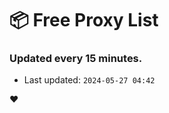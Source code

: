 # :package: Free Proxy List
### Updated every 15 minutes.

- Last updated: `2024-05-27 04:42`

:heart:
